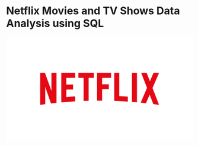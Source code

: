 # Netflix Movies and TV Shows Data Analysis using SQL
![](https://github.com/suhaniithape/netflix_sql_project/blob/main/Logos-Readability-Netflix-logo.png)

 






























